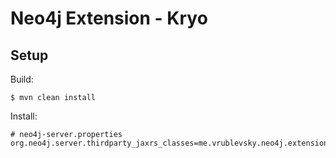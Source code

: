 # Neo4j Extension - Kryo

## Setup
Build:
```shell
$ mvn clean install
```

Install:
```
# neo4j-server.properties
org.neo4j.server.thirdparty_jaxrs_classes=me.vrublevsky.neo4j.extension.serialization.kryo.rest=/unmanaged/serialization/kryo
```
